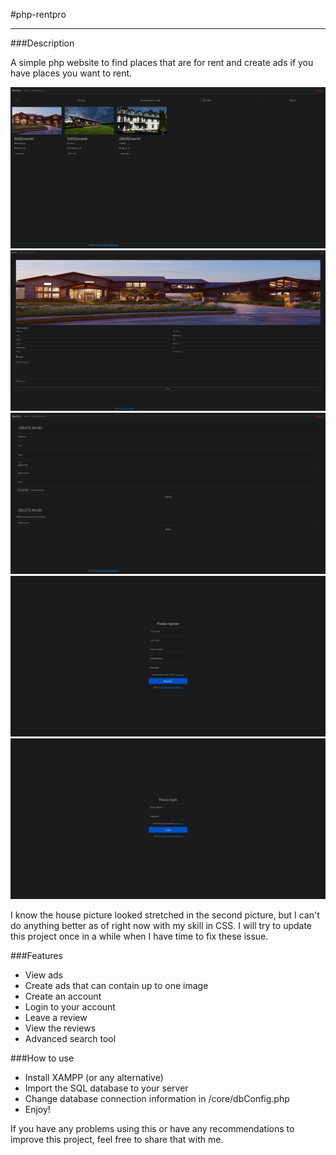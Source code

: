 #php-rentpro
- - - -
###Description

A simple php website to find places that are for rent and create ads if you have places you want to rent.

![Home](./images/home.png)
![Ad](./images/ad.png)
![Manage](./images/manage.png)
![Register](./images/register.png)
![Login](./images/login.png)

I know the house picture looked stretched in the second picture, but I can't do anything better as of right now with my skill in CSS. I will try to update this project once in a while when I have time to fix these issue.


###Features

- View ads
- Create ads that can contain up to one image
- Create an account
- Login to your account
- Leave a review
- View the reviews
- Advanced search tool

###How to use

- Install XAMPP (or any alternative)
- Import the SQL database to your server
- Change database connection information in /core/dbConfig.php
- Enjoy!

If you have any problems using this or have any recommendations to improve this project, feel free to share that with me.
